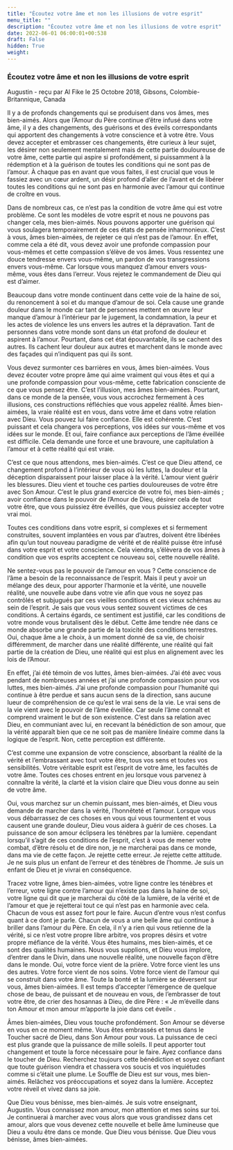 ```yaml
---
title: "Écoutez votre âme et non les illusions de votre esprit"
menu_title: ""
description: "Écoutez votre âme et non les illusions de votre esprit"
date: 2022-06-01 06:00:01+00:538
draft: False
hidden: True
weight:
---
```

### Écoutez votre âme et non les illusions de votre esprit

Augustin - reçu par Al Fike le 25 Octobre 2018, Gibsons, Colombie-Britannique, Canada

Il y a de profonds changements qui se produisent dans vos âmes, mes bien-aimés. Alors que l’Amour du Père continue d’être infusé dans votre âme, il y a des changements, des guérisons et des éveils correspondants qui apportent des changements à votre conscience et à votre être. Vous devez accepter et embrasser ces changements, être curieux à leur sujet, les désirer non seulement mentalement mais de cette partie douloureuse de votre âme, cette partie qui aspire si profondément, si puissamment à la rédemption et à la guérison de toutes les conditions qui ne sont pas de l’amour. À chaque pas en avant que vous faites, il est crucial que vous le fassiez avec un cœur ardent, un désir profond d’aller de l’avant et de libérer toutes les conditions qui ne sont pas en harmonie avec l’amour qui continue de croître en vous.

Dans de nombreux cas, ce n’est pas la condition de votre âme qui est votre problème. Ce sont les modèles de votre esprit et nous ne pouvons pas changer cela, mes bien-aimés. Nous pouvons apporter une guérison qui vous soulagera temporairement de ces états de pensée inharmonieux. C’est à vous, âmes bien-aimées, de rejeter ce qui n’est pas de l’amour. En effet, comme cela a été dit, vous devez avoir une profonde compassion pour vous-mêmes et cette compassion s’élève de vos âmes. Vous ressentez une douce tendresse envers vous-même, un pardon de vos transgressions envers vous-même. Car lorsque vous manquez d’amour envers vous-même, vous êtes dans l’erreur. Vous rejetez le
commandement de Dieu qui est d’aimer.

Beaucoup dans votre monde continuent dans cette voie de la haine de soi, du renoncement à soi et du manque d’amour de soi. Cela cause une grande douleur dans le monde car tant de personnes mettent en œuvre leur manque d’amour à l’intérieur par le jugement, la condamnation, la peur et les actes de violence les uns envers les autres et la dépravation. Tant de personnes dans votre monde sont dans un état profond de douleur et aspirent à l’amour. Pourtant, dans cet état épouvantable, ils se cachent des autres. Ils cachent leur douleur aux autres et marchent dans le monde avec des façades qui n’indiquent pas qui ils sont.

Vous devez surmonter ces barrières en vous, âmes bien-aimées. Vous devez écouter votre propre âme qui aime vraiment qui vous êtes et qui a une profonde compassion pour vous-même, cette fabrication consciente de ce que vous pensez être. C’est l’illusion, mes âmes bien-aimées. Pourtant, dans ce monde de la pensée, vous vous accrochez fermement à ces illusions, ces constructions réfléchies que vous appelez réalité. Âmes bien-aimées, la vraie réalité est en vous, dans votre âme et dans votre relation avec Dieu. Vous pouvez lui faire confiance. Elle est cohérente. C’est puissant et cela changera vos perceptions, vos idées sur vous-même et vos idées sur le monde. Et oui, faire confiance aux perceptions de l’âme éveillée est difficile. Cela demande une force et une bravoure, une capitulation à l’amour et à cette réalité qui est vraie.

C’est ce que nous attendons, mes bien-aimés. C’est ce que Dieu attend, ce changement profond à l’intérieur de vous où les luttes, la douleur et la déception disparaissent pour laisser place à la vérité. L’amour vient guérir les blessures. Dieu vient et touche ces parties douloureuses de votre être avec Son Amour. C’est le plus grand exercice de votre foi, mes bien-aimés ; avoir confiance dans le pouvoir de l’Amour de Dieu, désirer cela de tout votre être, que vous puissiez être éveillés, que vous puissiez accepter votre vrai moi.

Toutes ces conditions dans votre esprit, si complexes et si fermement construites, souvent implantées en vous par d’autres, doivent être libérées afin qu’un tout nouveau paradigme de vérité et de réalité puisse être infusé dans votre esprit et votre conscience. Cela viendra, s’élèvera de vos âmes à condition que vos esprits acceptent ce nouveau soi, cette nouvelle réalité.

Ne sentez-vous pas le pouvoir de l’amour en vous ? Cette conscience de l’âme a besoin de la reconnaissance de l’esprit. Mais il peut y avoir un mélange des deux, pour apporter l’harmonie et la vérité, une nouvelle réalité, une nouvelle aube dans votre vie afin que vous ne soyez pas contrôlés et subjugués par ces vieilles conditions et ces vieux schémas au sein de l’esprit. Je sais que vous vous sentez souvent victimes de ces conditions. À certains égards, ce sentiment est justifié, car les conditions de votre monde vous brutalisent dès le début. Cette âme tendre née dans ce monde absorbe une grande partie de la toxicité des conditions terrestres. Oui, chaque âme a le choix, à un moment donné de sa vie, de choisir différemment, de marcher dans une réalité différente, une réalité qui fait partie de la création de Dieu, une réalité qui est plus en alignement avec les lois de l’Amour.

En effet, j’ai été témoin de vos luttes, âmes bien-aimées. J’ai été avec vous pendant de nombreuses années et j’ai une profonde compassion pour vos luttes, mes bien-aimés. J’ai une profonde compassion pour l’humanité qui continue à être perdue et sans aucun sens de la direction, sans aucune lueur de compréhension de ce qu’est le vrai sens de la vie. Le vrai sens de la vie vient avec le pouvoir de l’âme éveillée. Car seule l’âme connaît et comprend vraiment le but de son existence. C’est dans sa relation avec Dieu, en communiant avec lui, en recevant la bénédiction de son amour, que la vérité apparaît bien que ce ne soit pas de manière linéaire comme dans la logique de l’esprit. Non, cette perception est différente.

C’est comme une expansion de votre conscience, absorbant la réalité de la vérité et l’embrassant avec tout votre être, tous vos sens et toutes vos sensibilités. Votre véritable esprit est l’esprit de votre âme, les facultés de votre âme. Toutes ces choses entrent en jeu lorsque vous parvenez à connaître la vérité, la
clarté et la vision claire que Dieu vous donne au sein de votre âme.

Oui, vous marchez sur un chemin puissant, mes bien-aimés, et Dieu vous demande de marcher dans la vérité, l’honnêteté et l’amour. Lorsque vous vous débarrassez de ces choses en vous qui vous tourmentent et vous causent une grande douleur, Dieu vous aidera à guérir de ces choses. La puissance de son amour éclipsera les ténèbres par la lumière. cependant lorsqu’il s’agit de ces conditions de l’esprit, c’est à vous de mener votre combat, d’être résolu et de dire non, je ne marcherai pas dans ce monde, dans ma vie de cette façon. Je rejette cette erreur. Je rejette cette attitude. Je ne suis plus un enfant de l’erreur et des ténèbres de l’homme. Je suis un enfant de Dieu et je vivrai en conséquence.

Tracez votre ligne, âmes bien-aimées, votre ligne contre les ténèbres et l’erreur, votre ligne contre l’amour qui n’existe pas dans la haine de soi, votre ligne qui dit que je marcherai du côté de la lumière, de la vérité et de l’amour et que je rejetterai tout ce qui n’est pas en harmonie avec cela. Chacun de vous est assez fort pour le faire. Aucun d’entre vous n’est confus quant à ce dont je parle. Chacun de vous a une belle âme qui continue à briller dans l’amour du Père. En cela, il n’y a rien qui vous retienne de la vérité, si ce n’est votre propre libre arbitre, vos propres désirs et votre propre méfiance de la vérité. Vous êtes humains, mes bien-aimés, et ce sont des qualités humaines. Nous vous supplions, et Dieu vous implore, d’entrer dans le Divin, dans une nouvelle réalité, une nouvelle façon d’être dans le monde. Oui, votre force vient de la prière. Votre force vient les uns des autres. Votre force vient de nos soins. Votre force vient de l’amour qui se construit dans votre âme. Toute la bonté et la lumière se déversent sur vous, âmes bien-aimées. Il est temps d’accepter l’émergence de quelque chose de beau, de puissant et de nouveau en vous, de l’embrasser de tout votre être, de crier des hosannas à Dieu, de dire Père : « Je m’éveille dans ton Amour et mon amour m’apporte la joie dans cet éveil« .

Âmes bien-aimées, Dieu vous touche profondément. Son Amour se déverse en vous en ce moment même. Vous êtes embrassés et tenus dans le Toucher sacré de Dieu, dans Son Amour pour vous. La puissance de ceci est plus grande que la puissance de mille soleils. Il peut apporter tout changement et toute la force nécessaire pour le faire. Ayez confiance dans le toucher de Dieu. Recherchez toujours cette bénédiction et soyez confiant que toute guérison viendra et chassera vos soucis et vos inquiétudes comme si c’était une plume. Le Souffle de Dieu est sur vous, mes bien-aimés. Relâchez vos préoccupations et soyez dans la lumière. Acceptez votre réveil et vivez dans sa joie.

Que Dieu vous bénisse, mes bien-aimés. Je suis votre enseignant, Augustin. Vous connaissez mon amour, mon attention et mes soins sur toi. Je continuerai à marcher avec vous alors que vous grandissez dans cet amour, alors que vous devenez cette nouvelle et belle âme lumineuse que Dieu a voulu être dans ce monde. Que Dieu vous bénisse. Que Dieu vous bénisse, âmes bien-aimées.



